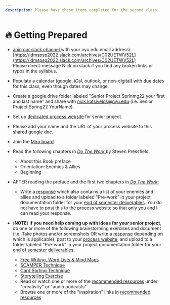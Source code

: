 ```yaml
---
description: Please have these items completed for the second class
---
```


# 🔥 Getting Prepared

* [Join our slack channel ](https://idmspsp2022.slack.com/archives/C02UETWV52L)with your nyu.edu email address\ <mark style="background-color:orange;"></mark>[ ](https://idmspsp2022.slack.com/archives/C02UETWV52L)[https://idmspsp2022.slack.com/archives/C02UETWV52L](https://idmspsp2022.slack.com/archives/C02UETWV52L)  \
  &#x20;Please direct-message Nick on slack if you find any broken links or typos in the syllabus.
* Populate a calendar (google, iCal, outlook, or non-digital) with due dates for this class, even though dates may change.
* Create a google drive folder labeled "Senior Project Sprinmg22 your first and last name" and share with nick.katsivelos@nyu.edu (i.e. Senior Project Spring22 YourName).
* Set up [dedicated process website](website.md) for senior project.
* Please add your name and the URL of your process website to this [shared google doc](https://docs.google.com/document/d/1OcgV14fQ-5CF06pYlxactQf4kqYFKBWtfOupdwr-h5s/edit?usp=sharing).
* Join the [Miro board](pecha\_kucha.md)
* Read the following chapters in [_Do The Work_ ](https://blackirishbooks.com/product/do-the-work/)by Steven Pressfield. &#x20;
  * About this Book preface
  * Orientation: Enemies & Allies
  * Beginning
* AFTER reading the preface and the first two chapters in[ _Do The Work_:](https://www.amazon.com/Do-Work-Steven-Pressfield-ebook/dp/B00NK0MJBK)
  * Write a [response](../assignments/responses.md) which also contains a list of your enemies and allies and upload to a folder labeled "Pre-work" in your project documentation folder for your [end of semester deliverables](../end\_of\_semester\_deliverables/). You do not have to post this to the process website so that only you and I can read your response.



* (**NOTE**) I**f you need help coming up with ideas for your senior project**, do one or more of the following brainstorming exercises and document (i.e. Take photos and/or screenshots OR write a [response](../assignments/responses.md) depending on which is applicable), post to your [process website](website.md), and upload to a folder labeled "Pre-work" in your project documentation folder for your [end of semester deliverables](../end\_of\_semester\_deliverables/).
  * [Free Writing, Word Lists & Mind Maps](../brainstorming/free-writing-word-lists-and-mind-maps.md)
  * [SCAMPER Technique](http://www.mindtools.com/pages/article/newCT\_02.htm)
  * [Card Sorting Technique](../brainstorming/card\_sorting.md)
  * [Storytelling Exercise](../brainstorming/storytelling\_exercise.md)
  * Read or watch one or more of the [recommended resources](../recommended\_resources.md) under "creativity" or "audio podcasts"
  * Browse one or more of the "inspiration" links in [recommended resources](../recommended\_resources.md)
